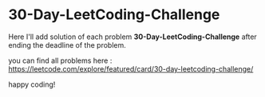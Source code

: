 # 30-Day-LeetCoding-Challenge

Here I'll add solution of each problem **30-Day-LeetCoding-Challenge** after ending the deadline of the problem.

you can find all problems here :
https://leetcode.com/explore/featured/card/30-day-leetcoding-challenge/

happy coding!
